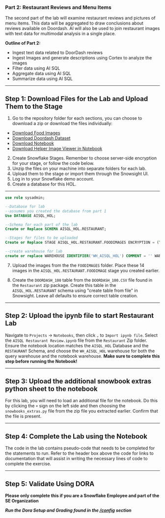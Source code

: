 ### Part 2: Restaurant Reviews and Menu Items

The second part of the lab will examine restaurant reviews and pictures of menu items. This data will be aggregated to draw conclusions about reviews available on Doordash. AI will also be used to join restaurant images with text data for multimodal analysis in a single place.

**Outline of Part 2:**

  * Ingest text data related to DoorDash reviews
  * Ingest Images and generate descriptions using Cortex to analyze the images
  * Filter data using AI SQL
  * Aggregate data using AI SQL
  * Summarize data using AI SQL

  ---
  ## Step 1: Download Files for the Lab and Upload Them to the Stage

1.  Go to the repository folder for each sections, you can choose to download a zip or download the files individually:
* [Download Food Images](/data/AISQL%20Resturant%20Review/Food%20Images)
* [Download Doordash Dataset](/data/AISQL%20Resturant%20Review/Datasets/)
* [Download Notebook](/notebooks/AISQL%20Restaurant%20Review.ipynb)
* [Download Helper Image Viewer in Notebook](/data/AISQL%20Resturant%20Review/Extras/)
2.  Create Snowflake Stages. Remember to choose server-side encryption for your stage, or follow the code below.
3.  Unzip the files on your machine into separate folders for each lab.
4.  Upload them to the stage or import them through the Snowsight UI.
5.  Log in to your Snowflake demo account.
6.  Create a database for this HOL.
---
```sql
use role sysadmin;

--Database for lab
--assumes you created the database from part 1
Use DATABASE AISQL_HOL;

--Schema for each part of the lab
Create or Replace SCHEMA AISQL_HOL.RESTAURANT;

--Stages for files to be uploaded
Create or Replace STAGE AISQL_HOL.RESTAURANT.FOODIMAGES ENCRYPTION = (TYPE = 'SNOWFLAKE_SSE');

--create warehouse for lab
create or replace WAREHOUSE IDENTIFIER('WH_AISQL_HOL') COMMENT = '' WAREHOUSE_SIZE = 'xsmall' AUTO_RESUME = true AUTO_SUSPEND = 300 ENABLE_QUERY_ACCELERATION = false WAREHOUSE_TYPE = 'STANDARD' MIN_CLUSTER_COUNT = 1 MAX_CLUSTER_COUNT = 1 SCALING_POLICY = 'STANDARD';
```
7.  Upload the images from the the `FOODIMAGES` folder. Place these 14 images in the `AISQL_HOL.RESTAURANT.FOODIMAGE` stage you created earlier.

8.  Create the `DOORDASH_100` table from the `DOORDASH_100.CSV` file found in the `Restaurant` zip package. Create this table in the `AISQL_HOL.RESTAURANT` schema using "create table from file" in Snowsight. Leave all defaults to ensure correct table creation.

---
## Step 2: Upload the ipynb file to start Restaurant Lab

Navigate to `Projects` → `Notebooks`, then click `⌄` to `Import ipynb file`. Select the `AISQL Restaurant Review.ipynb` file from the `Restaurant` Zip folder. Ensure the notebook location matches the `AISQL_HOL` Database and the `RESTAURANT` Schema, and choose the `WH_AISQL_HOL` warehouse for both the query warehouse and the notebook warehouse. **Make sure to complete this step before running the Notebook\!**

---

## Step 3: Upload the additional snowbook extras python sheet to the notebook

For this lab, you will need to load an additional file for the notebook. Do this by clicking the `+` sign on the left side and then choosing the `snowbooks_extras.py` file from the zip file you extracted earlier. Confirm that the file is present.

---

## Step 4: Complete the Lab using the Notebook

The code in the lab contains pseudo-code that needs to be completed for the statements to run. Refer to the header box above the code for links to documentation that will assist in writing the necessary lines of code to complete the exercise.

---

## Step 5: Validate Using DORA

**Please only complete this if you are a Snowflake Employee and part of the SE Organization**

***Run the Dora Setup and Grading found in the [/config](/config/) section***

